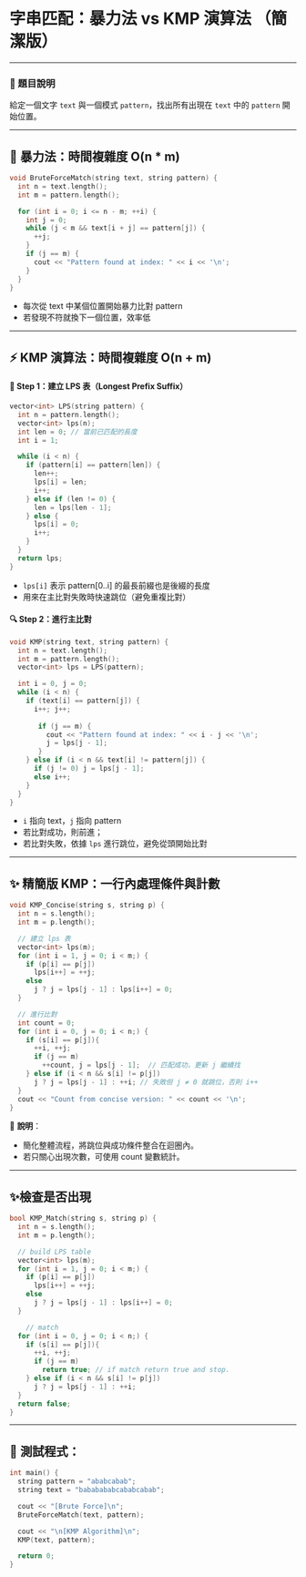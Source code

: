 # 字串匹配：暴力法 vs KMP 演算法 （簡潔版）

---

### 🧪 題目說明
給定一個文字 `text` 與一個模式 `pattern`，找出所有出現在 `text` 中的 `pattern` 開始位置。

---

## 🔨 暴力法：時間複雜度 O(n * m)

```cpp
void BruteForceMatch(string text, string pattern) {
  int n = text.length();
  int m = pattern.length();

  for (int i = 0; i <= n - m; ++i) {
    int j = 0;
    while (j < m && text[i + j] == pattern[j]) {
      ++j;
    }
    if (j == m) {
      cout << "Pattern found at index: " << i << '\n';
    }
  }
}
```

- 每次從 text 中某個位置開始暴力比對 pattern
- 若發現不符就換下一個位置，效率低

---

## ⚡ KMP 演算法：時間複雜度 O(n + m)

#### 🔧 Step 1：建立 LPS 表（Longest Prefix Suffix）

```cpp
vector<int> LPS(string pattern) {
  int n = pattern.length();
  vector<int> lps(n);
  int len = 0; // 當前已匹配的長度
  int i = 1;

  while (i < n) {
    if (pattern[i] == pattern[len]) {
      len++;
      lps[i] = len;
      i++;
    } else if (len != 0) {
      len = lps[len - 1];
    } else {
      lps[i] = 0;
      i++;
    }
  }
  return lps;
}
```

- `lps[i]` 表示 pattern[0..i] 的最長前綴也是後綴的長度
- 用來在主比對失敗時快速跳位（避免重複比對）

#### 🔍 Step 2：進行主比對

```cpp
void KMP(string text, string pattern) {
  int n = text.length();
  int m = pattern.length();
  vector<int> lps = LPS(pattern);

  int i = 0, j = 0;
  while (i < n) {
    if (text[i] == pattern[j]) {
      i++; j++;
    
       if (j == m) {
         cout << "Pattern found at index: " << i - j << '\n';
         j = lps[j - 1];
       }
    } else if (i < n && text[i] != pattern[j]) {
      if (j != 0) j = lps[j - 1];
      else i++;
    }
  }
}
```

- `i` 指向 text，`j` 指向 pattern
- 若比對成功，則前進；
- 若比對失敗，依據 `lps` 進行跳位，避免從頭開始比對

---

## **✨ 精簡版 KMP：一行內處理條件與計數**

```cpp
void KMP_Concise(string s, string p) {
  int n = s.length();
  int m = p.length();

  // 建立 lps 表
  vector<int> lps(m);
  for (int i = 1, j = 0; i < m;) {
    if (p[i] == p[j])
      lps[i++] = ++j;
    else
      j ? j = lps[j - 1] : lps[i++] = 0;
  }

  // 進行比對
  int count = 0;
  for (int i = 0, j = 0; i < n;) {
    if (s[i] == p[j]){
      ++i, ++j;
      if (j == m)
        ++count, j = lps[j - 1];  // 匹配成功，更新 j 繼續找
    } else if (i < n && s[i] != p[j])
      j ? j = lps[j - 1] : ++i; // 失敗但 j ≠ 0 就跳位，否則 i++
  }
  cout << "Count from concise version: " << count << '\n';
}
```

📌 **說明**：

- 簡化整體流程，將跳位與成功條件整合在迴圈內。
- 若只關心出現次數，可使用 count 變數統計。

---

## ✨檢查是否出現

```cpp
bool KMP_Match(string s, string p) {
  int n = s.length();
  int m = p.length();

  // build LPS table
  vector<int> lps(m);
  for (int i = 1, j = 0; i < m;) {
    if (p[i] == p[j])
      lps[i++] = ++j;
    else
      j ? j = lps[j - 1] : lps[i++] = 0;
  }

	// match
  for (int i = 0, j = 0; i < n;) {
    if (s[i] == p[j]){
      ++i, ++j;
      if (j == m)
        return true; // if match return true and stop.
    } else if (i < n && s[i] != p[j])
      j ? j = lps[j - 1] : ++i;
  }
  return false;
}
```

---

## 🧪 測試程式：

```cpp
int main() {
  string pattern = "ababcabab";
  string text = "bababababcababcabab";

  cout << "[Brute Force]\n";
  BruteForceMatch(text, pattern);

  cout << "\n[KMP Algorithm]\n";
  KMP(text, pattern);

  return 0;
}
```
